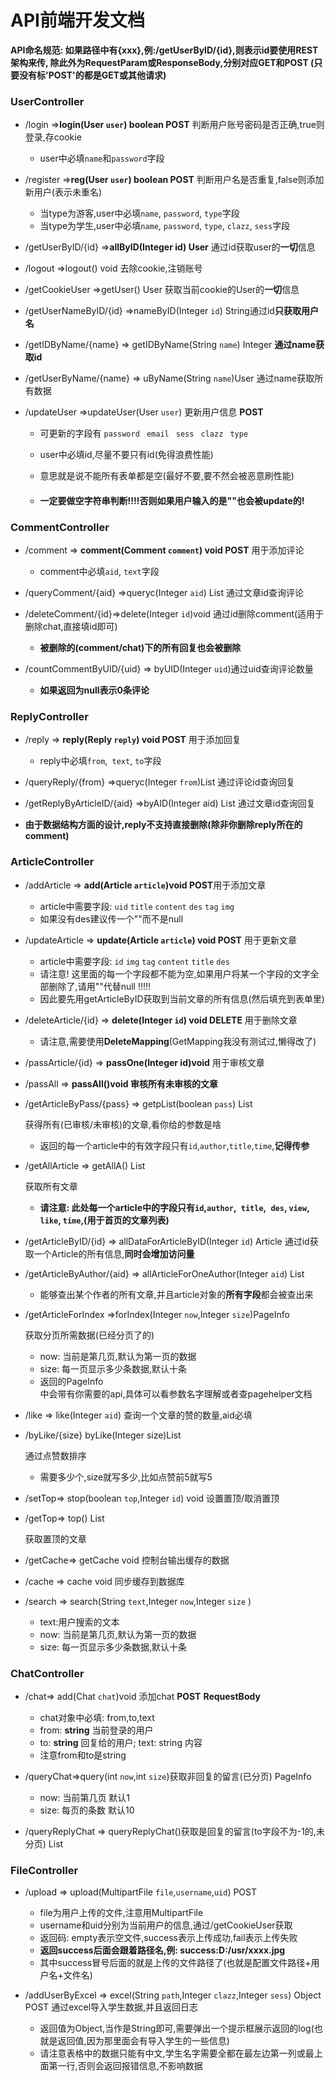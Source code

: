 # API前端开发文档

**API命名规范:  如果路径中有{xxx},例:/getUserByID/{id},则表示id要使用REST架构来传,
除此外为RequestParam或ResponseBody,分别对应GET和POST
(只要没有标'POST'的都是GET或其他请求)**

### UserController

- /login =>**login(User `user`) boolean POST**  判断用户账号密码是否正确,true则登录,存cookie

  - user中必填`name`和`password`字段

- /register =>**reg(User `user`) boolean POST**  判断用户名是否重复,false则添加新用户(表示未重名)

  - 当type为游客,user中必填`name`, `password`, `type`字段
  - 当type为学生,user中必填`name`, `password`, `type`, `clazz`, `sess`字段

- /getUserByID/{id} =>**allByID(Integer id) User**  通过id获取user的**一切**信息
  
- /logout =>logout() void  去除cookie,注销账号
  
- /getCookieUser =>getUser() User  获取当前cookie的User的**一切**信息
  
- /getUserNameByID/{id} =>nameByID(Integer `id`) String通过id**只获取用户名**

- /getIDByName/{name} => getIDByName(String `name`) Integer **通过name获取id**

- /getUserByName/{name} => uByName(String `name`)User 通过name获取所有数据

- /updateUser =>updateUser(User `user`) 更新用户信息 **POST**

  - 可更新的字段有 `password ` `email ` `sess ` `clazz ` `type`
  
  - user中必填id,尽量不要只有id(免得浪费性能)

  - 意思就是说不能所有表单都是空(最好不要,要不然会被恶意刷性能)
  
  - #### 一定要做空字符串判断!!!!否则如果用户输入的是""也会被update的!
  

### CommentController

- /comment => **comment(Comment `comment`) void POST**  用于添加评论

  - comment中必填`aid`, `text`字段
  
- /queryComment/{aid} =>queryc(Integer `aid`) List<Comment>  通过文章id查询评论

- /deleteComment/{id}=>delete(Integer `id`)void 通过id删除comment(适用于删除chat,直接填id即可)
  - **被删除的(comment/chat)下的所有回复也会被删除**

- /countCommentByUID/{uid} => byUID(Integer `uid`)通过uid查询评论数量
  - **如果返回为null表示0条评论**



### ReplyController

- /reply => **reply(Reply `reply`) void POST** 用于添加回复

  - reply中必填`from`,` text`, `to`字段
  
- /queryReply/{from} =>queryc(Integer `from`)List<Reply>  通过评论id查询回复  
  
- /getReplyByArticleID/{aid} =>byAID(Integer aid) List<Reply> 通过文章id查询回复

- **由于数据结构方面的设计,reply不支持直接删除(除非你删除reply所在的comment)**



### ArticleController

- /addArticle => **add(Article `article`)void POST**用于添加文章
  
  - article中需要字段: `uid` `title` `content` `des` `tag` `img`
  - 如果没有des建议传一个""而不是null
- /updateArticle => **update(Article `article`) void POST** 用于更新文章

  - article中需要字段: `id` `img` `tag` `content` `title` `des`
  - 请注意! 这里面的每一个字段都不能为空,如果用户将某一个字段的文字全部删除了,请用""代替null !!!!!
  - 因此要先用getArticleByID获取到当前文章的所有信息(然后填充到表单里)
- /deleteArticle/{id} => **delete(Integer `id`) void DELETE** 用于删除文章

  - 请注意,需要使用**DeleteMapping**(GetMapping我没有测试过,懒得改了)
- /passArticle/{id} => **passOne(Integer id)void** 用于审核文章
- /passAll => **passAll()void  审核所有未审核的文章**
- /getArticleByPass/{pass} => getpList(boolean `pass`) List<Article>  获得所有(已审核/未审核)的文章,看你给的参数是啥

  - 返回的每一个article中的有效字段只有`id`,`author`,`title`,`time`,**记得传参**
-  /getAllArticle => getAllA() List<Article> 获取所有文章

   -  **请注意: 此处每一个article中的字段只有`id`,`author`,` title`,` des`, `view`, `like`, `time`,(用于首页的文章列表)**
- /getArticleByID/{id} => allDataForArticleByID(Integer `id`) Article 通过id获取一个Article的所有信息,**同时会增加访问量**
- /getArticleByAuthor/{aid} => allArticleForOneAuthor(Integer `aid`) List<Article>
  
  -  能够查出某个作者的所有文章,并且article对象的**所有字段**都会被查出来
- /getArticleForIndex =>forIndex(Integer `now`,Integer `size`)PageInfo<Article>获取分页所需数据(已经分页了的)
  - now: 当前是第几页,默认为第一页的数据
  - size: 每一页显示多少条数据,默认十条
  - 返回的PageInfo<Article>中会带有你需要的api,具体可以看参数名字理解或者查pagehelper文档
- /like => like(Integer `aid`) 查询一个文章的赞的数量,aid必填
- /byLike/{size} byLike(Integer size)List<Article> 通过点赞数排序
  
  - 需要多少个,size就写多少,比如点赞前5就写5
- /setTop=> stop(boolean `top`,Integer `id`) void  设置置顶/取消置顶
- /getTop=> top() List<Article> 获取置顶的文章
- /getCache=> getCache void 控制台输出缓存的数据
- /cache => cache void 同步缓存到数据库
- /search => search(String `text`,Integer `now`,Integer `size` )
  - text:用户搜索的文本
  - now: 当前是第几页,默认为第一页的数据
  - size: 每一页显示多少条数据,默认十条

### ChatController

- /chat=> add(Chat `chat`)void 添加chat **POST**  **RequestBody**
  - chat对象中必填: from,to,text
  - from: **string** 当前登录的用户
  - to: **string** 回复给的用户; text:  string 内容
  - 注意from和to是string

- /queryChat=>query(int `now`,int `size`)获取非回复的留言(已分页) PageInfo<Chat>
  - now: 当前第几页 默认1
  - size: 每页的条数 默认10
- /queryReplyChat => queryReplyChat()获取是回复的留言(to字段不为-1的,未分页) List<Chat>

### FileController

- /upload => upload(MultipartFile `file`,`username`,`uid`) POST
  - file为用户上传的文件,注意用MultipartFile
  - username和uid分别为当前用户的信息,通过/getCookieUser获取
  - 返回码: empty表示空文件,success表示上传成功,fail表示上传失败
  - **返回success后面会跟着路径名,例: success:D:/usr/xxxx.jpg**
  - 其中success冒号后面的就是上传的文件路径了(也就是配置文件路径+用户名+文件名)

- /addUserByExcel => excel(String `path`,Integer `clazz`,Integer `sess`) Object POST 通过excel导入学生数据,并且返回日志

  - 返回值为Object,当作是String即可,需要弹出一个提示框展示返回的log(也就是返回值,因为那里面会有导入学生的一些信息)
  - 请注意表格中的数据只能有中文,学生名字需要全都在最左边第一列或最上面第一行,否则会返回报错信息,不影响数据